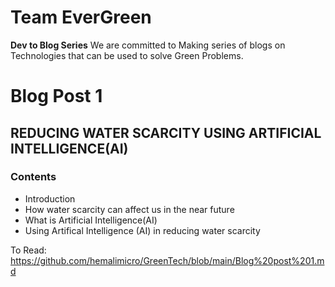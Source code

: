 # Team EverGreen
**Dev to Blog Series**
We are committed to Making series of blogs on Technologies that can be used to solve Green Problems.

# Blog Post 1
## **REDUCING WATER SCARCITY USING ARTIFICIAL INTELLIGENCE(AI)**

### Contents
- Introduction
- How water scarcity can affect us in the near future
- What is Artificial Intelligence(AI)
- Using Artifical Intelligence (AI) in reducing water scarcity

To Read: https://github.com/hemalimicro/GreenTech/blob/main/Blog%20post%201.md
